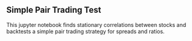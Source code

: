 ## Simple Pair Trading Test
This jupyter notebook finds stationary correlations between stocks and backtests a simple pair trading strategy for spreads and ratios. 
